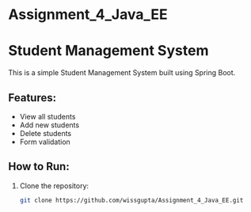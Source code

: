 # Assignment_4_Java_EE
# Student Management System

This is a simple Student Management System built using Spring Boot.

## Features:
- View all students
- Add new students
- Delete students
- Form validation

## How to Run:
1. Clone the repository:
   ```bash
   git clone https://github.com/wissgupta/Assignment_4_Java_EE.git
